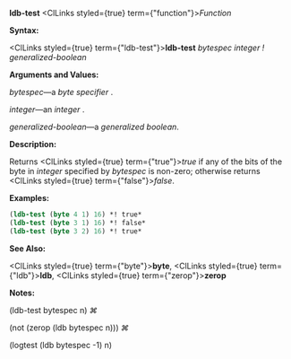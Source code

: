 **ldb-test** <ClLinks styled={true} term={"function"}><i>Function</i></ClLinks> 



**Syntax:** 



<ClLinks styled={true} term={"ldb-test"}><b>ldb-test</b></ClLinks> *bytespec integer ! generalized-boolean* 



**Arguments and Values:** 



*bytespec*—a *byte specifier* . 



*integer*—an *integer* . 



*generalized-boolean*—a *generalized boolean*. 



**Description:** 



Returns <ClLinks styled={true} term={"true"}><i>true</i></ClLinks> if any of the bits of the byte in *integer* specified by *bytespec* is non-zero; otherwise returns <ClLinks styled={true} term={"false"}><i>false</i></ClLinks>. 



**Examples:**
```lisp
(ldb-test (byte 4 1) 16) *! true* 
(ldb-test (byte 3 1) 16) *! false* 
(ldb-test (byte 3 2) 16) *! true* 
```
**See Also:** 



<ClLinks styled={true} term={"byte"}><b>byte</b></ClLinks>, <ClLinks styled={true} term={"ldb"}><b>ldb</b></ClLinks>, <ClLinks styled={true} term={"zerop"}><b>zerop</b></ClLinks> 



**Notes:** 



(ldb-test bytespec n) *⌘* 



(not (zerop (ldb bytespec n))) *⌘* 



(logtest (ldb bytespec -1) n) 







 



 



